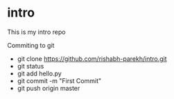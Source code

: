 # intro
This is my intro repo

Commiting to git
- git clone https://github.com/rishabh-parekh/intro.git
- git status
- git add hello.py
- git commit -m "First Commit"
- git push origin master
